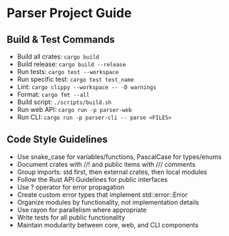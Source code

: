 # Parser Project Guide

## Build & Test Commands
- Build all crates: `cargo build`
- Build release: `cargo build --release`
- Run tests: `cargo test --workspace`
- Run specific test: `cargo test test_name`
- Lint: `cargo clippy --workspace -- -D warnings`
- Format: `cargo fmt --all`
- Build script: `./scripts/build.sh`
- Run web API: `cargo run -p parser-web`
- Run CLI: `cargo run -p parser-cli -- parse <FILES>`

## Code Style Guidelines
- Use snake_case for variables/functions, PascalCase for types/enums
- Document crates with //! and public items with /// comments
- Group imports: std first, then external crates, then local modules
- Follow the Rust API Guidelines for public interfaces
- Use ? operator for error propagation
- Create custom error types that implement std::error::Error
- Organize modules by functionality, not implementation details
- Use rayon for parallelism where appropriate
- Write tests for all public functionality
- Maintain modularity between core, web, and CLI components